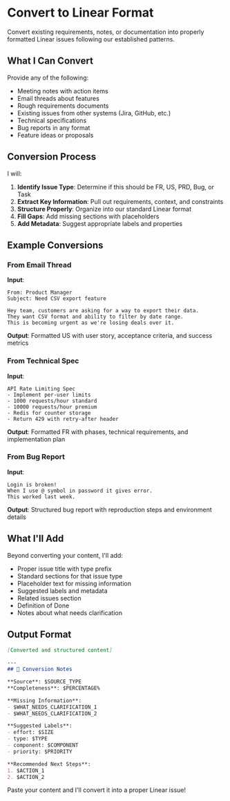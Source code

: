 # Convert to Linear Format

Convert existing requirements, notes, or documentation into properly formatted Linear issues following our established patterns.

## What I Can Convert

Provide any of the following:
- Meeting notes with action items
- Email threads about features
- Rough requirements documents
- Existing issues from other systems (Jira, GitHub, etc.)
- Technical specifications
- Bug reports in any format
- Feature ideas or proposals

## Conversion Process

I will:

1. **Identify Issue Type**: Determine if this should be FR, US, PRD, Bug, or Task
2. **Extract Key Information**: Pull out requirements, context, and constraints
3. **Structure Properly**: Organize into our standard Linear format
4. **Fill Gaps**: Add missing sections with placeholders
5. **Add Metadata**: Suggest appropriate labels and properties

## Example Conversions

### From Email Thread
**Input**:
```
From: Product Manager
Subject: Need CSV export feature

Hey team, customers are asking for a way to export their data.
They want CSV format and ability to filter by date range.
This is becoming urgent as we're losing deals over it.
```

**Output**: Formatted US with user story, acceptance criteria, and success metrics

### From Technical Spec
**Input**:
```
API Rate Limiting Spec
- Implement per-user limits
- 1000 requests/hour standard
- 10000 requests/hour premium
- Redis for counter storage
- Return 429 with retry-after header
```

**Output**: Formatted FR with phases, technical requirements, and implementation plan

### From Bug Report
**Input**:
```
Login is broken!
When I use @ symbol in password it gives error.
This worked last week.
```

**Output**: Structured bug report with reproduction steps and environment details

## What I'll Add

Beyond converting your content, I'll add:

- Proper issue title with type prefix
- Standard sections for that issue type
- Placeholder text for missing information
- Suggested labels and metadata
- Related issues section
- Definition of Done
- Notes about what needs clarification

## Output Format

```markdown
[Converted and structured content]

---
## 📝 Conversion Notes

**Source**: $SOURCE_TYPE
**Completeness**: $PERCENTAGE%

**Missing Information**:
- $WHAT_NEEDS_CLARIFICATION_1
- $WHAT_NEEDS_CLARIFICATION_2

**Suggested Labels**:
- effort: $SIZE
- type: $TYPE
- component: $COMPONENT
- priority: $PRIORITY

**Recommended Next Steps**:
1. $ACTION_1
2. $ACTION_2
```

Paste your content and I'll convert it into a proper Linear issue!
